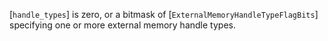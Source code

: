 [`handle_types`] is zero, or a bitmask of
[`ExternalMemoryHandleTypeFlagBits`] specifying one or more external
memory handle types.